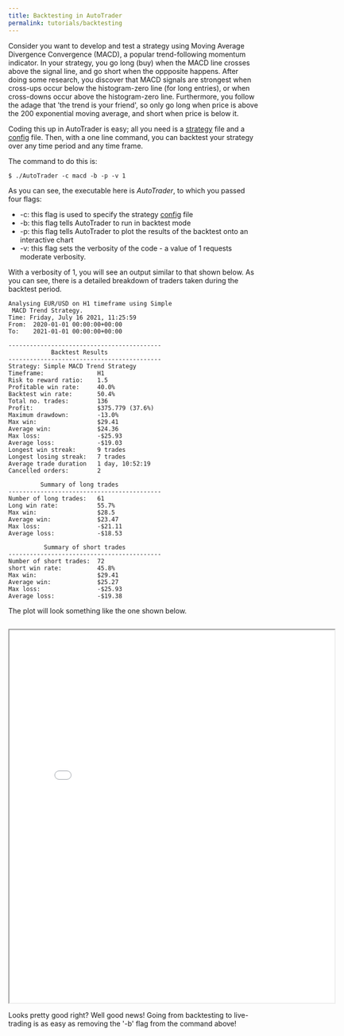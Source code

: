 ```yaml
---
title: Backtesting in AutoTrader
permalink: tutorials/backtesting
---
```



Consider you want to develop and test a strategy using Moving Average Divergence Convergence (MACD), a popular trend-following momentum indicator. 
In your strategy, you go long (buy) when the MACD line crosses above the signal line, and go short when the oppposite happens. After doing some
research, you discover that MACD signals are strongest when cross-ups occur below the histogram-zero line (for long entries), or when cross-downs 
occur above the histogram-zero line. Furthermore, you follow the adage that 'the trend is your friend', so only go long when price is above the 
200 exponential moving average, and short when price is below it.

Coding this up in AutoTrader is easy; all you need is a [strategy](docs/strategies) file and a [config](docs/config-files) file. Then, with a
one line command, you can backtest your strategy over any time period and any time frame.

The command to do this is:

```
$ ./AutoTrader -c macd -b -p -v 1
```

As you can see, the executable here is *AutoTrader*, to which you passed four flags:
 - -c: this flag is used to specify the strategy [config](/docs/config-files) file
 - -b: this flag tells AutoTrader to run in backtest mode
 - -p: this flag tells AutoTrader to plot the results of the backtest onto an interactive chart
 - -v: this flag sets the verbosity of the code - a value of 1 requests moderate verbosity.

With a verbosity of 1, you will see an output similar to that shown below. As you can see, there is a detailed breakdown of traders taken during 
the backtest period. 


```
Analysing EUR/USD on H1 timeframe using Simple 
 MACD Trend Strategy.
Time: Friday, July 16 2021, 11:25:59
From:  2020-01-01 00:00:00+00:00
To:    2021-01-01 00:00:00+00:00

-------------------------------------------
            Backtest Results
-------------------------------------------
Strategy: Simple MACD Trend Strategy
Timeframe:               H1
Risk to reward ratio:    1.5
Profitable win rate:     40.0%
Backtest win rate:       50.4%
Total no. trades:        136
Profit:                  $375.779 (37.6%)
Maximum drawdown:        -13.0%
Max win:                 $29.41
Average win:             $24.36
Max loss:                -$25.93
Average loss:            -$19.03
Longest win streak:      9 trades
Longest losing streak:   7 trades
Average trade duration   1 day, 10:52:19
Cancelled orders:        2

         Summary of long trades
-------------------------------------------
Number of long trades:   61
Long win rate:           55.7%
Max win:                 $28.5
Average win:             $23.47
Max loss:                -$21.11
Average loss:            -$18.53

          Summary of short trades
-------------------------------------------
Number of short trades:  72
short win rate:          45.8%
Max win:                 $29.41
Average win:             $25.27
Max loss:                -$25.93
Average loss:            -$19.38
```

The plot will look something like the one shown below.

<iframe data-src="/AutoTrader/candlestick.html" id="iframe" loading="lazy" style="width:130%; margin-top:1em; height:750px; overflow:hidden;" data-ga-on="wheel" data-ga-event-category="iframe" data-ga-event-action="wheel" src="/AutoTrader/candlestick.html"></iframe>


Looks pretty good right? Well good news! Going from backtesting to live-trading is as easy as removing 
the '-b' flag from the command above!




